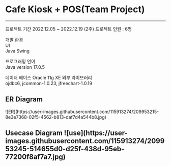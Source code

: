 <h1>Cafe Kiosk + POS(Team Project)</h1>
<hr>
프로젝트 기간 2022.12.05 ~ 2022.12.19 (2주)
프로젝트 인원 : 6명

개발 환경<br>
UI<br>
Java Swing <br>


프로그래밍 언어<br>
Java version 17.0.5

데이터 베이스
Oracle 11g XE
외부 라이브러리<br>
ojdbc6, jcommon-1.0.23, jfreechart-1.0.19

<h2>ER Diagram</h2>
![ER](https://user-images.githubusercontent.com/115913274/209953215-8e3e7368-02f5-4562-b813-daf7d4a544b8.jpg)

<h2> Usecase Diagram
![use](https://user-images.githubusercontent.com/115913274/209953245-514655d0-d25f-438d-95eb-77200f8af7a7.jpg)
